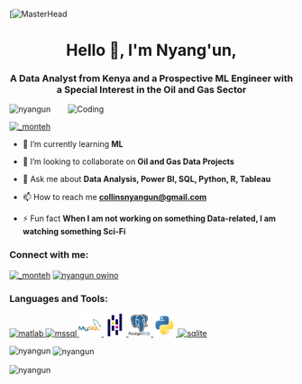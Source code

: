 [![MasterHead](https://imarticus.org/blog/can-you-become-a-data-analyst-by-online-tutorials-big-data-analytics-blog/)
<h1 align="center">Hello 👋, I'm Nyang'un,</h1>
<h3 align="center">A Data Analyst from Kenya and a Prospective ML Engineer with a Special Interest in the Oil and Gas Sector</h3>
<img align="right" alt="Coding" width="400" src= "https://tenor.com/view/work-working-working-hard-coffee-gif-12591984">

<p align="left"> <img src="https://komarev.com/ghpvc/?username=nyangun&label=Profile%20views&color=0e75b6&style=flat" alt="nyangun" /> </p>

<p align="left"> <a href="https://twitter.com/_monteh" target="blank"><img src="https://img.shields.io/twitter/follow/_monteh?logo=twitter&style=for-the-badge" alt="_monteh" /></a> </p>

- 🌱 I’m currently learning **ML**

- 👯 I’m looking to collaborate on **Oil and Gas Data Projects**

- 💬 Ask me about **Data Analysis, Power BI, SQL, Python, R, Tableau**

- 📫 How to reach me **collinsnyangun@gmail.com**

- ⚡ Fun fact **When I am not working on something Data-related, I am watching something Sci-Fi**

<h3 align="left">Connect with me:</h3>
<p align="left">
<a href="https://twitter.com/_monteh" target="blank"><img align="center" src="https://raw.githubusercontent.com/rahuldkjain/github-profile-readme-generator/master/src/images/icons/Social/twitter.svg" alt="_monteh" height="30" width="40" /></a>
<a href="https://linkedin.com/in/nyangun owino" target="blank"><img align="center" src="https://raw.githubusercontent.com/rahuldkjain/github-profile-readme-generator/master/src/images/icons/Social/linked-in-alt.svg" alt="nyangun owino" height="30" width="40" /></a>
</p>

<h3 align="left">Languages and Tools:</h3>
<p align="left"> <a href="https://www.mathworks.com/" target="_blank" rel="noreferrer"> <img src="https://upload.wikimedia.org/wikipedia/commons/2/21/Matlab_Logo.png" alt="matlab" width="40" height="40"/> </a> <a href="https://www.microsoft.com/en-us/sql-server" target="_blank" rel="noreferrer"> <img src="https://www.svgrepo.com/show/303229/microsoft-sql-server-logo.svg" alt="mssql" width="40" height="40"/> </a> <a href="https://www.mysql.com/" target="_blank" rel="noreferrer"> <img src="https://raw.githubusercontent.com/devicons/devicon/master/icons/mysql/mysql-original-wordmark.svg" alt="mysql" width="40" height="40"/> </a> <a href="https://pandas.pydata.org/" target="_blank" rel="noreferrer"> <img src="https://raw.githubusercontent.com/devicons/devicon/2ae2a900d2f041da66e950e4d48052658d850630/icons/pandas/pandas-original.svg" alt="pandas" width="40" height="40"/> </a> <a href="https://www.postgresql.org" target="_blank" rel="noreferrer"> <img src="https://raw.githubusercontent.com/devicons/devicon/master/icons/postgresql/postgresql-original-wordmark.svg" alt="postgresql" width="40" height="40"/> </a> <a href="https://www.python.org" target="_blank" rel="noreferrer"> <img src="https://raw.githubusercontent.com/devicons/devicon/master/icons/python/python-original.svg" alt="python" width="40" height="40"/> </a> <a href="https://www.sqlite.org/" target="_blank" rel="noreferrer"> <img src="https://www.vectorlogo.zone/logos/sqlite/sqlite-icon.svg" alt="sqlite" width="40" height="40"/> </a> </p>

<p><img align="left" src="https://github-readme-stats.vercel.app/api/top-langs?username=nyangun&show_icons=true&locale=en&layout=compact" alt="nyangun" /></p>

<p>&nbsp;<img align="center" src="https://github-readme-stats.vercel.app/api?username=nyangun&show_icons=true&locale=en" alt="nyangun" /></p>

<p><img align="center" src="https://github-readme-streak-stats.herokuapp.com/?user=nyangun&" alt="nyangun" /></p>
